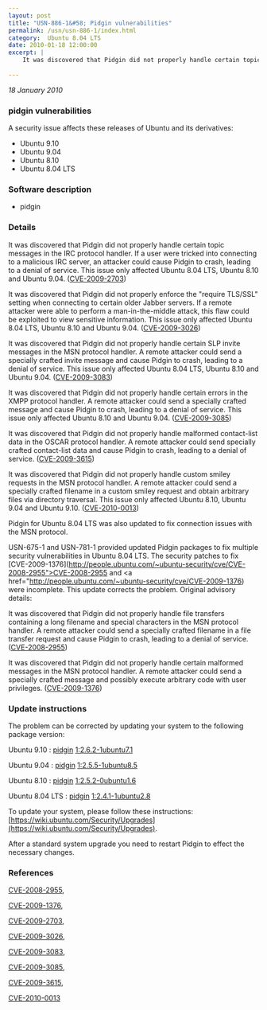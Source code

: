 ```yaml
---
layout: post
title: "USN-886-1&#58; Pidgin vulnerabilities"
permalink: /usn/usn-886-1/index.html
category:  Ubuntu 8.04 LTS
date: 2010-01-18 12:00:00
excerpt: |
    It was discovered that Pidgin did not properly handle certain topic messages in the IRC protocol handler. If a user were tricked into connecting to a malicious IRC server, an attacker could cause Pidgin to crash, leading to a denial of service. This issue only affected Ubuntu 8.04 LTS, Ubuntu 8.10 and Ubuntu 9.04. ([CVE-2009-2703](http://people.ubuntu.com/~ubuntu-security/cve/CVE-2009-2703))
    
--- 
```

 
 

*18 January 2010*

### pidgin vulnerabilities

A security issue affects these releases of Ubuntu and its derivatives:

* Ubuntu 9.10
* Ubuntu 9.04
* Ubuntu 8.10
* Ubuntu 8.04 LTS

### Software description

* pidgin 

### Details

It was discovered that Pidgin did not properly handle certain topic messages in the IRC protocol handler. If a user were tricked into connecting to a malicious IRC server, an attacker could cause Pidgin to crash, leading to a denial of service. This issue only affected Ubuntu 8.04 LTS, Ubuntu 8.10 and Ubuntu 9.04. ([CVE-2009-2703](http://people.ubuntu.com/~ubuntu-security/cve/CVE-2009-2703))

It was discovered that Pidgin did not properly enforce the &quot;require TLS/SSL&quot; setting when connecting to certain older Jabber servers. If a remote attacker were able to perform a man-in-the-middle attack, this flaw could be exploited to view sensitive information. This issue only affected Ubuntu 8.04 LTS, Ubuntu 8.10 and Ubuntu 9.04. ([CVE-2009-3026](http://people.ubuntu.com/~ubuntu-security/cve/CVE-2009-3026))

It was discovered that Pidgin did not properly handle certain SLP invite messages in the MSN protocol handler. A remote attacker could send a specially crafted invite message and cause Pidgin to crash, leading to a denial of service. This issue only affected Ubuntu 8.04 LTS, Ubuntu 8.10 and Ubuntu 9.04. ([CVE-2009-3083](http://people.ubuntu.com/~ubuntu-security/cve/CVE-2009-3083))

It was discovered that Pidgin did not properly handle certain errors in the XMPP protocol handler. A remote attacker could send a specially crafted message and cause Pidgin to crash, leading to a denial of service. This issue only affected Ubuntu 8.10 and Ubuntu 9.04. ([CVE-2009-3085](http://people.ubuntu.com/~ubuntu-security/cve/CVE-2009-3085))

It was discovered that Pidgin did not properly handle malformed contact-list data in the OSCAR protocol handler. A remote attacker could send specially crafted contact-list data and cause Pidgin to crash, leading to a denial of service. ([CVE-2009-3615](http://people.ubuntu.com/~ubuntu-security/cve/CVE-2009-3615))

It was discovered that Pidgin did not properly handle custom smiley requests in the MSN protocol handler. A remote attacker could send a specially crafted filename in a custom smiley request and obtain arbitrary files via directory traversal. This issue only affected Ubuntu 8.10, Ubuntu 9.04 and Ubuntu 9.10. ([CVE-2010-0013](http://people.ubuntu.com/~ubuntu-security/cve/CVE-2010-0013))

Pidgin for Ubuntu 8.04 LTS was also updated to fix connection issues with the MSN protocol.

USN-675-1 and USN-781-1 provided updated Pidgin packages to fix multiple security vulnerabilities in Ubuntu 8.04 LTS. The security patches to fix [CVE-2009-1376](http://people.ubuntu.com/~ubuntu-security/cve/CVE-2008-2955">CVE-2008-2955</a> and <a href="http://people.ubuntu.com/~ubuntu-security/cve/CVE-2009-1376) were incomplete. This update corrects the problem. Original advisory details:

 It was discovered that Pidgin did not properly handle file transfers containing a long filename and special characters in the MSN protocol handler. A remote attacker could send a specially crafted filename in a file transfer request and cause Pidgin to crash, leading to a denial of service. ([CVE-2008-2955](http://people.ubuntu.com/~ubuntu-security/cve/CVE-2008-2955))

 It was discovered that Pidgin did not properly handle certain malformed messages in the MSN protocol handler. A remote attacker could send a specially crafted message and possibly execute arbitrary code with user privileges. ([CVE-2009-1376](http://people.ubuntu.com/~ubuntu-security/cve/CVE-2009-1376)) 

### Update instructions

The problem can be corrected by updating your system to the following package version:

Ubuntu 9.10
 : [pidgin](https://launchpad.net/ubuntu/+source/pidgin) <span> [1:2.6.2-1ubuntu7.1](https://launchpad.net/ubuntu/+source/pidgin/1:2.6.2-1ubuntu7.1) </span> 

Ubuntu 9.04
 : [pidgin](https://launchpad.net/ubuntu/+source/pidgin) <span> [1:2.5.5-1ubuntu8.5](https://launchpad.net/ubuntu/+source/pidgin/1:2.5.5-1ubuntu8.5) </span> 

Ubuntu 8.10
 : [pidgin](https://launchpad.net/ubuntu/+source/pidgin) <span> [1:2.5.2-0ubuntu1.6](https://launchpad.net/ubuntu/+source/pidgin/1:2.5.2-0ubuntu1.6) </span> 

Ubuntu 8.04 LTS
 : [pidgin](https://launchpad.net/ubuntu/+source/pidgin) <span> [1:2.4.1-1ubuntu2.8](https://launchpad.net/ubuntu/+source/pidgin/1:2.4.1-1ubuntu2.8) </span> 

To update your system, please follow these instructions: [https://wiki.ubuntu.com/Security/Upgrades](https://wiki.ubuntu.com/Security/Upgrades).

After a standard system upgrade you need to restart Pidgin to effect the necessary changes. 

### References

 
 [CVE-2008-2955](http://people.ubuntu.com/~ubuntu-security/cve/CVE-2008-2955), 

 [CVE-2009-1376](http://people.ubuntu.com/~ubuntu-security/cve/CVE-2009-1376), 

 [CVE-2009-2703](http://people.ubuntu.com/~ubuntu-security/cve/CVE-2009-2703), 

 [CVE-2009-3026](http://people.ubuntu.com/~ubuntu-security/cve/CVE-2009-3026), 

 [CVE-2009-3083](http://people.ubuntu.com/~ubuntu-security/cve/CVE-2009-3083), 

 [CVE-2009-3085](http://people.ubuntu.com/~ubuntu-security/cve/CVE-2009-3085), 

 [CVE-2009-3615](http://people.ubuntu.com/~ubuntu-security/cve/CVE-2009-3615), 

 [CVE-2010-0013](http://people.ubuntu.com/~ubuntu-security/cve/CVE-2010-0013)
 

